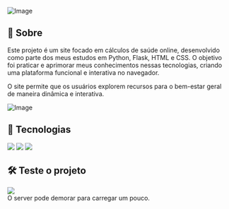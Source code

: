 ![Image](https://github.com/user-attachments/assets/bc9991c0-dc2b-4dd3-9ca0-c2afe4ab7f2d)

<h2>📌 Sobre</h2>
<p>Este projeto é um site focado em cálculos de saúde online, desenvolvido como parte dos meus estudos em Python, Flask, HTML e CSS. O objetivo foi praticar e aprimorar meus conhecimentos nessas tecnologias, criando uma plataforma funcional e interativa no navegador.</p>
<p>O site permite que os usuários explorem recursos para o bem-estar geral de maneira dinâmica e interativa.</p>

![Image](https://github.com/user-attachments/assets/b894b7c8-5b76-46c1-b745-dc86c7702376)

## 🚀 Tecnologias
<div>
  <img src="https://img.shields.io/badge/python-3670A0?style=for-the-badge&logo=python&logoColor=ffdd54">
  <img src="https://img.shields.io/badge/HTML-239120?style=for-the-badge&logo=html5&logoColor=white">
  <img src="https://img.shields.io/badge/CSS-239120?&style=for-the-badge&logo=css3&logoColor=white">
</div>

## 🛠️ Teste o projeto

<div>
  <a href="https://healthflow-lwfh.onrender.com" target="_blank"><img loading="lazy" src="https://img.shields.io/badge/Render-%46E3B7.svg?style=for-the-badge&logo=render&logoColor=white" target="_blank"></a>
</div>
O server pode demorar para carregar um pouco.
